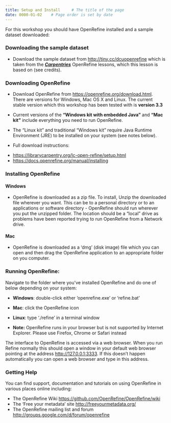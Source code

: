 ```yaml
---
title: Setup and Install     # The title of the page
date: 0000-01-02    # Page order is set by date
---
```


For this workshop you should have OpenRefine installed and a sample dataset downloaded:

### Downloading the sample dataset

* Download the sample dataset from <http://tiny.cc/dcuopenrefine> which is taken from the __[*Carpentries*](https://carpentries.org)__ OpenRefine lessons, which this lesson is based on (see credits).

### Downloading OpenRefine

* Download OpenRefine from <https://openrefine.org/download.html>.
There are versions for Windows, Mac OS X and Linux. The current stable version which this workshop has been tested with is __version 3.3__

* Current versions of the __“Windows kit with embedded Java”__ and __“Mac kit”__ include everything you need to run OpenRefine.

* The “Linux kit” and traditional “Windows kit” require Java Runtime Environment (JRE) to be installed on your system (see notes below).

* Full download instructions:
 - <https://librarycarpentry.org/lc-open-refine/setup.html>  
 - <https://docs.openrefine.org/manual/installing>

### Installing OpenRefine

#### Windows
* OpenRefine is downloaded as a zip file. To install, Unzip the downloaded file wherever you want. This can be to a personal directory or to an applications or software directory - OpenRefine should run wherever you put the unzipped folder. The location should be a “local” drive as problems have been reported trying to run OpenRefine from a Network drive.

#### Mac
* OpenRefine is downloaded as a ‘dmg’ (disk image) file which you can open and then drag the OpenRefine application to an appropriate folder on you computer.

### Running OpenRefine:
Navigate to the folder where you've installed OpenRefine and do one of below depending on your system:
* __Windows__: double-click either ’openrefine.exe’ or ‘refine.bat’

* __Mac__: click the OpenRefine icon

* __Linux__: type ‘./refine’ in a terminal window

* __Note:__ OpenRefine runs in your browser but is not supported by Internet Explorer. Please use Firefox, Chrome or Safari instead

The interface to OpenRefine is accessed via a web browser. When you run Refine normally this should open a window in your default web browser pointing at the address http://127.0.0.1:3333. If this doesn’t happen automatically you can open a web browser and type in this address.

### Getting Help
You can find support, documentation and tutorials on using OpenRefine in various places online including:

* The OpenRefine Wiki <https://github.com/OpenRefine/OpenRefine/wiki>
* The ‘Free your metadata’ site <http://freeyourmetadata.org/>
* The OpenRefine mailing list and forum <http://groups.google.com/d/forum/openrefine>
